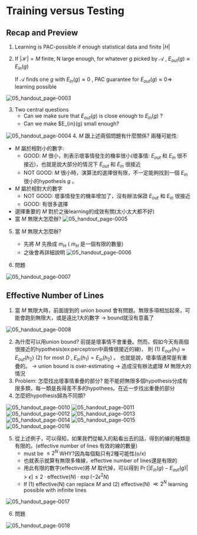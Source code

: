 # Training versus Testing
## Recap and Preview
1. Learning is PAC-possible if enough statistical data and finite $|H|$
2. If $|\mathcal{H}| = M$  finite, N large enough, for whatever $g$ picked by  $\mathcal{A}$ , $E_{out}(g) \approx E_{in}(g)$

   If $\mathcal{A}$ finds one $g$ with $E_{in}(g) \approx 0$ , PAC guarantee for $E_{out}(g) \approx 0 \Rightarrow$ learning possible

![05_handout_page-0003](https://github.com/FionaYuY/Machine-Learning-Foundations-I/assets/151610467/95807b8d-526e-411a-9d8f-2846d0599a03)

3. Two central questions
   - Can we make sure that $E_{out}(g)$ is close enough to $E_{in}(g)$ ?
   - Can we make  $E_{in}(g) small enough?

![05_handout_page-0004](https://github.com/FionaYuY/Machine-Learning-Foundations-I/assets/151610467/a4f42214-0259-41e3-b432-36440789d5c2)
4. $M$ 跟上述兩個問題有什麼關係? 兩種可能性: 
   - $M$ 屬於相對小的數字:
     + GOOD: $M$ 很小，則表示壞事情發生的機率很小(壞事情: $E_{out}$ 和 $E_{in}$ 很不接近)，也就是說大部分的情況下 $E_{out}$ 和 $E_{in}$ 很接近
     + NOT GOOD: $M$ 很小時，演算法的選擇很有限，不一定能夠找到一個 $E_{in}$ 很小的hypothesis $g$ 。
   - $M$ 屬於相對大的數字
     + NOT GOOD: 壞事情發生的機率增加了，沒有辦法保證 $E_{out}$ 和 $E_{in}$ 很接近
     + GOOD: 有很多選擇
   - 選擇重要的 $M$ 對於之後learning的成效有關(太小太大都不好)
   - 當 $M$ 無限大怎麼辦?
![05_handout_page-0005](https://github.com/FionaYuY/Machine-Learning-Foundations-I/assets/151610467/92d90c85-fb5e-4b50-8fa6-4c57e56512d8)

5. 當 $M$ 無限大怎麼辦?
   - 先將  $M$ 先換成 $m_H$ ( $m_H$ 是一個有限的數量)
   - 之後會再詳細說明
![05_handout_page-0006](https://github.com/FionaYuY/Machine-Learning-Foundations-I/assets/151610467/5e8fdc6a-5f2c-4bcf-bf9d-c1cf67f437fb)

6. 問題

![05_handout_page-0007](https://github.com/FionaYuY/Machine-Learning-Foundations-I/assets/151610467/285f0716-b819-4fb1-90e7-3a8ac89ea361)

## Effective Number of Lines
1. 當 $M$ 無限大時，前面提到的 union bound 會有問題。無限多項相加起來，可能會跑到無限大，或是遠比1大的數字 -> bound就沒有意義了

![05_handout_page-0008](https://github.com/FionaYuY/Machine-Learning-Foundations-I/assets/151610467/873259c5-1a64-4a6c-8a14-3afcf5b6bd68)

2. 為什麼可以用union bound? 前提是壞事情不會重疊。然而，假如今天有兩個很接近的hypothesis(ex:perceptron中兩條很接近的線)， 則 (1) $E_{out}(h_1) \approx E_{out}(h_2)$ (2) for most  $D$ , $E_{in}(h_1) = E_{in}(h_2)$ 。
   也就是說，壞事情通常是有重疊的。 -> union bound is over-estimating -> 造成沒有辦法處理 $M$ 無限大的情況
3. Problem: 怎麼找出壞事情重疊的部分? 能不能把無限多個hypothesis分成有限多類，每一類是長得差不多的hypothees。在近一步找出重疊的部分
4. 怎麼把hypothesis歸為不同類?

![05_handout_page-0010](https://github.com/FionaYuY/Machine-Learning-Foundations-I/assets/151610467/949bc98d-82d9-4fdc-b3b8-55efbb9bff31)
![05_handout_page-0011](https://github.com/FionaYuY/Machine-Learning-Foundations-I/assets/151610467/50ab777f-1dc7-44e3-af0c-a9929f513909)
![05_handout_page-0012](https://github.com/FionaYuY/Machine-Learning-Foundations-I/assets/151610467/255a8b80-26b0-4684-a2f9-6fe5de8ae415)
![05_handout_page-0013](https://github.com/FionaYuY/Machine-Learning-Foundations-I/assets/151610467/c15b895d-3083-49bd-a249-3a0bd6e5c9b3)
![05_handout_page-0014](https://github.com/FionaYuY/Machine-Learning-Foundations-I/assets/151610467/d560bcc0-2ccb-46b7-8e31-a1d96a41a985)
![05_handout_page-0015](https://github.com/FionaYuY/Machine-Learning-Foundations-I/assets/151610467/1fef8054-db32-4241-8502-6ea134ff2880)
![05_handout_page-0016](https://github.com/FionaYuY/Machine-Learning-Foundations-I/assets/151610467/728885be-5d13-45c2-99b3-32d6e40bb745)

5. 從上述例子，可以得知，如果我們從輸入的點看出去的話，得到的線的種類是有限的。(effective number of lines 有效的線的數量)
   - must be $\leq 2^N$ WHY?因為每個點只有2種可能性(o/x)
   - 也就表示就算有無限多條線，effective number of lines還是有限的
   - 用此有限的數字(effective)將 $M$ 取代掉，可以得到 $\Pr[|E_{in}(g) - E_{out}(g)| > \epsilon] \leq 2 \cdot \text{effective}(N) \cdot \exp(-2\epsilon^2 N)$
   - If (1) effective(N) can replace $M$ and (2) effective(N) $\ll 2^N$ learning possible with infinite lines

![05_handout_page-0017](https://github.com/FionaYuY/Machine-Learning-Foundations-I/assets/151610467/e7c38ed5-a41f-4cc0-ae7b-cfca73bc38e3)

6. 問題

![05_handout_page-0018](https://github.com/FionaYuY/Machine-Learning-Foundations-I/assets/151610467/e5dbbe57-050a-46bb-8852-80b7f15eb9da)
